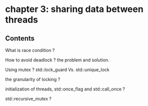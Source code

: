 # chapter 3: sharing data between threads

## Contents
What is race condition ?  

How to avoid deadlock ? the problem and solution.  

Using mutex ? std::lock_guard Vs. std::unique_lock  

the granularity of locking ?  

initialization of threads, std::once_flag and std::call_once ?  

std::recursive_mutex ?  

